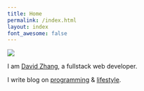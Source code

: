 ```yaml
---
title: Home
permalink: /index.html
layout: index
font_awesome: false
---
```


![](https://www.gravatar.com/avatar/8e03bbcbbde521f0c67cb9030642cbf7?s=200)

I am [David Zhang](/bio.html), a fullstack web developer.

I write blog on [programming](/blog.html#blog-programming) & [lifestyle](/blog.html#blog-lifestyle).
